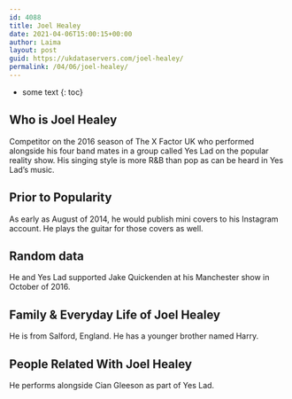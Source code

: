 ```yaml
---
id: 4088
title: Joel Healey
date: 2021-04-06T15:00:15+00:00
author: Laima
layout: post
guid: https://ukdataservers.com/joel-healey/
permalink: /04/06/joel-healey/
---
```


* some text
{: toc}


## Who is Joel Healey
                  
                  
                  
Competitor on the 2016 season of The X Factor UK who performed alongside his four band mates in a group called Yes Lad on the popular reality show. His singing style is more R&B than pop as can be heard in Yes Lad&#8217;s music.
                  
              
            
              
            
                
                
                
## Prior to Popularity
                  
                  
                  
As early as August of 2014, he would publish mini covers to his Instagram account. He plays the guitar for those covers as well.
                  
              
            
              
            
                
                
                
## Random data
                  
                  
                  
He and Yes Lad supported Jake Quickenden at his Manchester show in October of 2016.
                  
              
            
              
            
                
                
                
## Family & Everyday Life of Joel Healey
                  
                  
                  
He is from Salford, England. He has a younger brother named Harry.
                  
              
            
              
            
                
                
                
## People Related With Joel Healey
                  
                  
                  
He performs alongside Cian Gleeson as part of Yes Lad.
                  
              
            
              
            
                
              
            
              
              
            
            
              
            
          
          
          